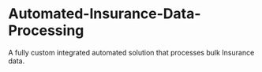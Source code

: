 # Automated-Insurance-Data-Processing
A fully custom integrated automated solution that processes bulk Insurance data.
